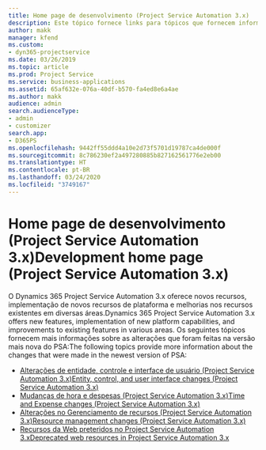 ```yaml
---
title: Home page de desenvolvimento (Project Service Automation 3.x)
description: Este tópico fornece links para tópicos que fornecem informações de desenvolvimento do Dynamics 365 Project Service Automation (PSA) versão 3.x.
author: makk
manager: kfend
ms.custom:
- dyn365-projectservice
ms.date: 03/26/2019
ms.topic: article
ms.prod: Project Service
ms.service: business-applications
ms.assetid: 65af632e-076a-40df-b570-fa4ed8e6a4ae
ms.author: makk
audience: admin
search.audienceType:
- admin
- customizer
search.app:
- D365PS
ms.openlocfilehash: 9442ff55ddd4a10e2d73f5701d19787ca4de000f
ms.sourcegitcommit: 8c786230ef2a497280885b827162561776e2eb00
ms.translationtype: HT
ms.contentlocale: pt-BR
ms.lasthandoff: 03/24/2020
ms.locfileid: "3749167"
---
```

# <a name="development-home-page-project-service-automation-3x"></a><span data-ttu-id="d48d9-103">Home page de desenvolvimento (Project Service Automation 3.x)</span><span class="sxs-lookup"><span data-stu-id="d48d9-103">Development home page (Project Service Automation 3.x)</span></span>

<span data-ttu-id="d48d9-104">O Dynamics 365 Project Service Automation 3.x oferece novos recursos, implementação de novos recursos de plataforma e melhorias nos recursos existentes em diversas áreas.</span><span class="sxs-lookup"><span data-stu-id="d48d9-104">Dynamics 365 Project Service Automation 3.x offers new features, implementation of new platform capabilities, and improvements to existing features in various areas.</span></span> <span data-ttu-id="d48d9-105">Os seguintes tópicos fornecem mais informações sobre as alterações que foram feitas na versão mais nova do PSA:</span><span class="sxs-lookup"><span data-stu-id="d48d9-105">The following topics provide more information about the changes that were made in the newest version of PSA:</span></span>

- [<span data-ttu-id="d48d9-106">Alterações de entidade, controle e interface de usuário (Project Service Automation 3.x)</span><span class="sxs-lookup"><span data-stu-id="d48d9-106">Entity, control, and user interface changes (Project Service Automation 3.x)</span></span>](../developer-guides/entity-changes-v3.x.md)
- [<span data-ttu-id="d48d9-107">Mudanças de hora e despesas (Project Service Automation 3.x)</span><span class="sxs-lookup"><span data-stu-id="d48d9-107">Time and Expense changes (Project Service Automation 3.x)</span></span>](../developer-guides/time-expense-changes-v3.x.md)
- [<span data-ttu-id="d48d9-108">Alterações no Gerenciamento de recursos (Project Service Automation 3.x)</span><span class="sxs-lookup"><span data-stu-id="d48d9-108">Resource management changes (Project Service Automation 3.x)</span></span>](../developer-guides/resource-management-changes-v3.x.md)
- [<span data-ttu-id="d48d9-109">Recursos da Web preteridos no Project Service Automation 3.x</span><span class="sxs-lookup"><span data-stu-id="d48d9-109">Deprecated web resources in Project Service Automation 3.x</span></span>](../developer-guides/web-resources-deprecated-v3.x.md)
